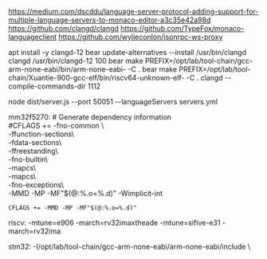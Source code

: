 https://medium.com/dscddu/language-server-protocol-adding-support-for-multiple-language-servers-to-monaco-editor-a3c35e42a98d
https://github.com/clangd/clangd
https://github.com/TypeFox/monaco-languageclient
https://github.com/wylieconlon/jsonrpc-ws-proxy

apt install -y clangd-12 bear
update-alternatives --install /usr/bin/clangd clangd /usr/bin/clangd-12 100
bear make PREFIX=/opt/lab/tool-chain/gcc-arm-none-eabi/bin/arm-none-eabi- -C .
bear make PREFIX=/opt/lab/tool-chain/Xuantie-900-gcc-elf/bin/riscv64-unknown-elf- -C .
clangd --compile-commands-dir 1112

node dist/server.js --port 50051 --languageServers servers.yml

mm32f5270:
    # Generate dependency information                                                                                                                  
    #CFLAGS += -fno-common \                                                                                                                           
    -ffunction-sections\                                                                                                                               
    -fdata-sections\                                                                                                                                   
    -ffreestanding\                                                                                                                                    
    -fno-builtin\                                                                                                                                      
    -mapcs\                                                                                                                                            
    -mapcs\                                                                                                                                            
    -fno-exceptions\                                                                                                                                   
    -MMD -MP -MF"$(@:%.o=%.d)" -Wimplicit-int

    CFLAGS += -MMD -MP -MF"$(@:%.o=%.d)"  

riscv:
    -mtune=e906 -march=rv32imaxtheade
    -mtune=sifive-e31 -march=rv32ima

stm32:
    -I/opt/lab/tool-chain/gcc-arm-none-eabi/arm-none-eabi/include \